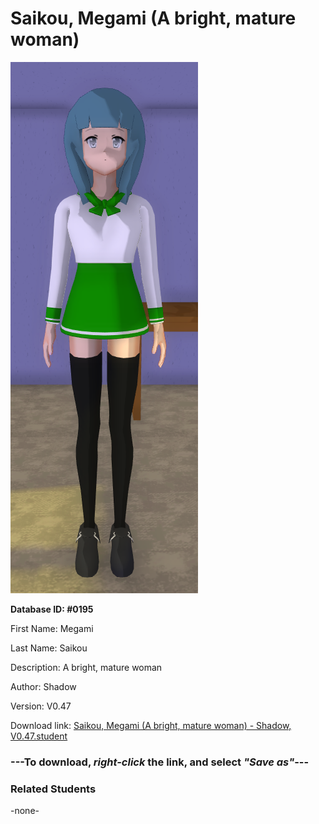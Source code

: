# Saikou, Megami (A bright, mature woman)

<img src="Files/Saikou, Megami (A bright, mature woman).png" title="Saikou, Megami (A bright, mature woman) - Shadow, V0.47">

**Database ID: #0195**

First Name: Megami

Last Name: Saikou

Description: A bright, mature woman

Author: Shadow

Version: V0.47

Download link: <a href="https://raw.githubusercontent.com/Arbiter1223/Daigaku-Gurashi-Custom-Students/master/Students/Files/Saikou%2C%20Megami%20(A%20bright%2C%20mature%20woman)%20-%20Shadow%2C%20V0.47.student">Saikou, Megami (A bright, mature woman) - Shadow, V0.47.student</a>

### ---**To download, _right-click_ the link, and select _"Save as"_**---

### Related Students

-none-
